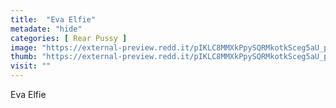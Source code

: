 ```yaml
---
title:  "Eva Elfie"
metadate: "hide"
categories: [ Rear Pussy ]
image: "https://external-preview.redd.it/pIKLC8MMXkPpySQRMkotkSceg5aU_pC_3YRGUp3yQQQ.jpg?auto=webp&s=178b2e66a60743ff74cd66a83a34de3121365cb5"
thumb: "https://external-preview.redd.it/pIKLC8MMXkPpySQRMkotkSceg5aU_pC_3YRGUp3yQQQ.jpg?width=1080&crop=smart&auto=webp&s=662372be4d5345a5aca2794d51a2eee8b04a921b"
visit: ""
---
```

Eva Elfie
